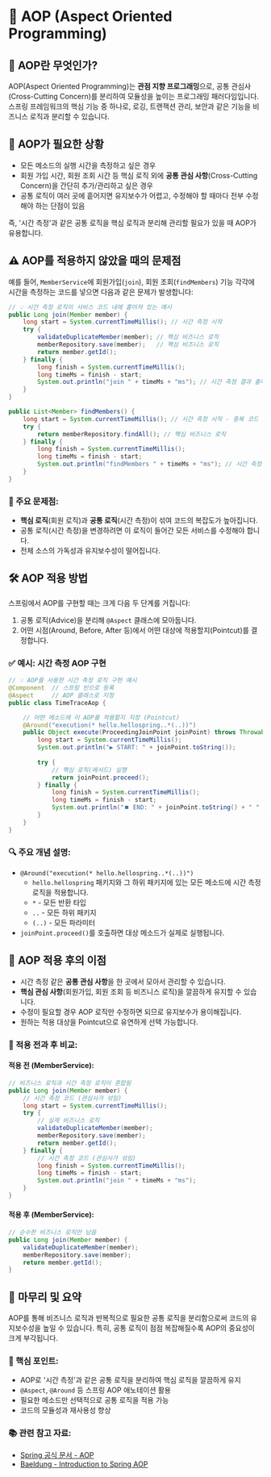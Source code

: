 # 🔄 AOP (Aspect Oriented Programming)

## 📌 AOP란 무엇인가?

AOP(Aspect Oriented Programming)는 **관점 지향 프로그래밍**으로, 공통 관심사(Cross-Cutting Concern)를 분리하여 모듈성을 높이는 프로그래밍 패러다임입니다. 스프링 프레임워크의 핵심 기능 중 하나로, 로깅, 트랜잭션 관리, 보안과 같은 기능을 비즈니스 로직과 분리할 수 있습니다.

## 🚀 AOP가 필요한 상황

- 모든 메소드의 실행 시간을 측정하고 싶은 경우
- 회원 가입 시간, 회원 조회 시간 등 핵심 로직 외에 **공통 관심 사항**(Cross-Cutting Concern)을 간단히 추가/관리하고 싶은 경우
- 공통 로직이 여러 곳에 흩어지면 유지보수가 어렵고, 수정해야 할 때마다 전부 수정해야 하는 단점이 있음

즉, '시간 측정'과 같은 공통 로직을 핵심 로직과 분리해 관리할 필요가 있을 때 AOP가 유용합니다.

## ⚠️ AOP를 적용하지 않았을 때의 문제점

예를 들어, `MemberService`에 회원가입(`join`), 회원 조회(`findMembers`) 기능 각각에 시간을 측정하는 코드를 넣으면 다음과 같은 문제가 발생합니다:

```java
// 💡 시간 측정 로직이 서비스 코드 내에 흩어져 있는 예시
public Long join(Member member) {
    long start = System.currentTimeMillis(); // 시간 측정 시작
    try {
        validateDuplicateMember(member); // 핵심 비즈니스 로직
        memberRepository.save(member);   // 핵심 비즈니스 로직
        return member.getId();
    } finally {
        long finish = System.currentTimeMillis();
        long timeMs = finish - start;
        System.out.println("join " + timeMs + "ms"); // 시간 측정 결과 출력
    }
}

public List<Member> findMembers() {
    long start = System.currentTimeMillis(); // 시간 측정 시작 - 중복 코드
    try {
        return memberRepository.findAll(); // 핵심 비즈니스 로직
    } finally {
        long finish = System.currentTimeMillis();
        long timeMs = finish - start;
        System.out.println("findMembers " + timeMs + "ms"); // 시간 측정 결과 출력 - 중복 코드
    }
}
```

### 🔴 주요 문제점:
- **핵심 로직**(회원 로직)과 **공통 로직**(시간 측정)이 섞여 코드의 복잡도가 높아집니다.
- 공통 로직(시간 측정)을 변경하려면 이 로직이 들어간 모든 서비스를 수정해야 합니다.
- 전체 소스의 가독성과 유지보수성이 떨어집니다.

## 🛠️ AOP 적용 방법

스프링에서 AOP를 구현할 때는 크게 다음 두 단계를 거칩니다:

1. 공통 로직(Advice)을 분리해 `@Aspect` 클래스에 모아둡니다.  
2. 어떤 시점(Around, Before, After 등)에서 어떤 대상에 적용할지(Pointcut)를 결정합니다.

### ✅ 예시: 시간 측정 AOP 구현

```java
// 💡 AOP를 사용한 시간 측정 로직 구현 예시
@Component  // 스프링 빈으로 등록
@Aspect     // AOP 클래스로 지정
public class TimeTraceAop {

    // 어떤 메소드에 이 AOP를 적용할지 지정 (Pointcut)
    @Around("execution(* hello.hellospring..*(..))")
    public Object execute(ProceedingJoinPoint joinPoint) throws Throwable {
        long start = System.currentTimeMillis();
        System.out.println("▶️ START: " + joinPoint.toString());
        
        try {
            // 핵심 로직(메서드) 실행
            return joinPoint.proceed();
        } finally {
            long finish = System.currentTimeMillis();
            long timeMs = finish - start;
            System.out.println("⏹️ END: " + joinPoint.toString() + " " + timeMs + "ms");
        }
    }
}
```

### 🔍 주요 개념 설명:
- `@Around("execution(* hello.hellospring..*(..))")`  
  - `hello.hellospring` 패키지와 그 하위 패키지에 있는 모든 메소드에 시간 측정 로직을 적용합니다.
  - `*` - 모든 반환 타입
  - `..` - 모든 하위 패키지
  - `(..)` - 모든 파라미터
- `joinPoint.proceed()`를 호출하면 대상 메소드가 실제로 실행됩니다.

## 🌟 AOP 적용 후의 이점

- 시간 측정 같은 **공통 관심 사항**을 한 곳에서 모아서 관리할 수 있습니다.
- **핵심 관심 사항**(회원가입, 회원 조회 등 비즈니스 로직)을 깔끔하게 유지할 수 있습니다.
- 수정이 필요할 경우 AOP 로직만 수정하면 되므로 유지보수가 용이해집니다.
- 원하는 적용 대상을 Pointcut으로 유연하게 선택 가능합니다.

### 🔄 적용 전과 후 비교:

#### 적용 전 (MemberService):
```java
// 비즈니스 로직과 시간 측정 로직이 혼합됨
public Long join(Member member) {
    // 시간 측정 코드 (관심사가 섞임)
    long start = System.currentTimeMillis();
    try {
        // 실제 비즈니스 로직
        validateDuplicateMember(member);
        memberRepository.save(member);
        return member.getId();
    } finally {
        // 시간 측정 코드 (관심사가 섞임)
        long finish = System.currentTimeMillis();
        long timeMs = finish - start;
        System.out.println("join " + timeMs + "ms");
    }
}
```

#### 적용 후 (MemberService):
```java
// 순수한 비즈니스 로직만 남음
public Long join(Member member) {
    validateDuplicateMember(member);
    memberRepository.save(member);
    return member.getId();
}
```

## 📝 마무리 및 요약

AOP를 통해 비즈니스 로직과 반복적으로 필요한 공통 로직을 분리함으로써 코드의 유지보수성을 높일 수 있습니다. 특히, 공통 로직이 점점 복잡해질수록 AOP의 중요성이 크게 부각됩니다.

### 🔑 핵심 포인트:
- AOP로 '시간 측정'과 같은 공통 로직을 분리하여 핵심 로직을 깔끔하게 유지
- `@Aspect`, `@Around` 등 스프링 AOP 애노테이션 활용
- 필요한 메소드만 선택적으로 공통 로직을 적용 가능
- 코드의 모듈성과 재사용성 향상

### 📚 관련 참고 자료:
- [Spring 공식 문서 - AOP](https://docs.spring.io/spring-framework/docs/current/reference/html/core.html#aop)
- [Baeldung - Introduction to Spring AOP](https://www.baeldung.com/spring-aop)
